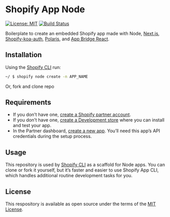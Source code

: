 # Shopify App Node

[![License: MIT](https://img.shields.io/badge/License-MIT-green.svg)](LICENSE.md)
[![Build Status](https://travis-ci.com/Shopify/shopify-app-node.svg?branch=master)](https://travis-ci.com/Shopify/shopify-app-node)

Boilerplate to create an embedded Shopify app made with Node, [Next.js](https://nextjs.org/), [Shopify-koa-auth](https://github.com/Shopify/quilt/tree/master/packages/koa-shopify-auth), [Polaris](https://github.com/Shopify/polaris-react), and [App Bridge React](https://shopify.dev/tools/app-bridge/react-components).

## Installation

Using the [Shopify CLI](https://github.com/Shopify/shopify-cli) run:

```sh
~/ $ shopify node create -n APP_NAME
```

Or, fork and clone repo

## Requirements

- If you don’t have one, [create a Shopify partner account](https://partners.shopify.com/signup).
- If you don’t have one, [create a Development store](https://help.shopify.com/en/partners/dashboard/development-stores#create-a-development-store) where you can install and test your app.
- In the Partner dashboard, [create a new app](https://help.shopify.com/en/api/tools/partner-dashboard/your-apps#create-a-new-app). You’ll need this app’s API credentials during the setup process.

## Usage

This repository is used by [Shopify CLI](https://github.com/Shopify/shopify-cli) as a scaffold for Node apps. You can clone or fork it yourself, but it’s faster and easier to use Shopify App CLI, which handles additional routine development tasks for you.

## License

This respository is available as open source under the terms of the [MIT License](https://opensource.org/licenses/MIT).


<!-- 


ajax -- 
    // Url for the request    cors-anywhere.herokuapp.com/    ,{ mode: 'no-cors'}
    // var url = `https://ac2f-103-163-58-238.ngrok.io/notifications?shop=${shop}`;
    // console.log('mm')
    // fetch(url, { method: 'GET'})
    //     .then(Result => Result.json())
    //     .then(string => {
    //         console.log('string',string)
    //         // Printing our response
    //         // console.log(string);

    //     })
    //     .catch(errorMsg => { console.log(errorMsg); });



    // var url = `https://1187-103-163-58-238.ngrok.io/notification?shop=${shop}`;
    // xhr.open("GET", url, true);
    // // request.setRequestHeader("Authorization", "Bearer " + access_token);
    // xhr.onreadystatechange = function () {
    //     console.log('pp')
    //     // if (this.readyState == 4 && this.status == 200) {
    //     //     console.log('/////////////');
    //     // } 
    // }
    // xhr.send();




https://1187-103-163-58-238.ngrok.io/

function getParameterByName(queryString, url) {
    var match = RegExp('[?&]' + queryString + '=([^&]*)').exec(url);
    return match && decodeURIComponent(match[1].replace(/\+/g, ' '));
}

// var newL="/notification?shop=savreen-tiwana.myshopify.com&nm=ss";
// console.log(getParameterByName('nm', newL));


const subColl = async () => {

    const shopsRef = collection(db, "shop");
    // Create a query against the collection.
    const q = query(shopsRef, where("shop", "==", shop), limit(1));  //limit 1
    const querySnapshot = await getDocs(q);
    querySnapshot.forEach(async (d) => {
      // doc.data() is never undefined for query doc snapshots
      const data = d.data();
      if (shop === data.shop) {
        setShopData({ ...data, id: d.id });
        // console.log(shopData, 'shopdata ====')
        const subcollectionSnapshot = await getDocs(collection(db, "shop", d.id, "notifications")); // create if no record added 
        setUpdateSubCollection(subcollectionSnapshot)
        if (subcollectionSnapshot.docs.length > 0) {
          subcollectionSnapshot.forEach((doc1) => {
            // console.log('subcollection', doc1);
            console.log(doc1.id, " =>>>>>> ", doc1.data());
            setNotificationData({ ...doc1.data(), id: doc1.id });
            // console.log(notificationData,'frame notification compo')
          });
        } else {
          await setDoc(doc(db, "shop", d.id, 'notifications', shop), {
            color: color,
            bgcolor: bgcolor,
            text: nameFieldValue
          }, { merge: true });

        }
      }
    });
    console.log(notificationData,';;notificationData')
    return true
  }


 var newL="/notification?shop=savreen-tiwana.myshopify.com";
    console.log(newUL);
    var splitL=newL.toString().split("?");
    console.log(splitL);

    const shop = splitL.shift();
    console.log(splitL);

    var useShop =  splitL.toString().split("=");
    console.log(onlyShop)

    const shopname = onlyShop.shift();
    console.log(shopname)


rgbaColor
rgbaBgColor

    await addDoc(collection(db, 'shop', id , 'notifications'), {
      color: color,
      bgcolor:bgcolor,
      text:nameFieldValue,
      dateExample: Timestamp.fromDate(new Date())
    });

 const subColRef = collection(db, "shop",id,"notifications");
    console.log(subColRef, '///////////////////')



    odd number of path segments to get a CollectionReference

    equivalent to:
    .collection("collection_name/doc_name/subcollection_name") in v8

    use getDocs() instead of getDoc() to fetch the collection

    const qSnap = getDocs(subColRef)
    console.log(qSnap.docs.map(d => ({id: d.id, ...d.data()})))


    console.log('db', db);
    const addSubCollection = addDoc(collection(db,shopSnapshot,"notification"),{
      color:color
    })

    const addDataScript = addDoc(collection(db, "shop"), {
      shop: shop,
      accessToken: accessToken,
      dateExample: Timestamp.fromDate(new Date("December 7, 2021"))
    })

      setDoc(doc(db, "shop", `notification`, `${shopdata[0].id}`), {
        Name: "CAted college"
    })

    const usersCollectionRef = collection(db, 'shop');
    console.log(usersCollectionRef,'userscollection]}}}}}}}}}}}}}}}}}}')


    const docRef = addDoc(collection(db, "shop"+shopdata[0].id+ "notification"), {
      dateExample: Timestamp.fromDate(new Date("December 10, 1815")),
      color: color
    });



       const shopCol = query(collection(db, "shop"));
    const shopSnapshot = await getDocs(shopCol);
    const shopdata = [];

    shopSnapshot.forEach((doc) => {
      setId(doc.id)
      // console.log(doc.id, " => ", doc.data());
      shopdata.push({
        ...doc.data(),
        id: doc.id
      })
    });

    await addDoc(collection(db, 'shop', id, 'notes'), {
      color: color,
  });


      addNotification = () => {
      try {
          console.log('db', db);
          const docRef = addDoc(collection(db, "shop","notification"), {
              dateExample: Timestamp.fromDate(new Date("December 10, 1815")),
              color:color
          });

      } catch (e) {
          alert(e, 'error')
      }
  }


    // if (notification) {
    //   const subCollection = doc(db, "shop", id, "notifications", notificationId);
    //   console.log('kkkkkkkkk', subCollection, 'kkkkkkkkk', notificationId, 'kkkkkkk', storeName)
    //   updateDoc(subCollection, {
    //     color: rgbaColor,
    //     bgcolor: rgbaBgColor,
    //     text: nameFieldValue,
    //     dateExample: Timestamp.fromDate(new Date())
    //   });
    // }



    // const shopCol = query(collection(db, "shop"));
    // const shopSnapshot = await getDocs(shopCol);
    // const shopdata = [];
    // shopSnapshot.forEach((doc) => {
    //   setId(doc.id)
    //   // console.log(doc.id, " => ", doc.data());
    //   shopdata.push({
    //     ...doc.data(),
    //     id: doc.id
    //   })
    // });

    // const subColRef = collection(db, "shop", id, "notifications");
    // console.log(subColRef, 'kkkkkkkkkkkkkkkkkkkkkkkkkkk')
    // const subSnapshot = await getDocs(subColRef);
    // const notificationData = [];
    // subSnapshot.forEach((doc) => {
    //   console.log(doc.id, " =>kkkkkk>>>>>>>>>> ", doc.data());
    //   setNotificationId(doc.id)
    //   notificationData.push({
    //     ...doc.data(),
    //     id: doc.id
    //   })

    //   console.log(notificationId,'ooooooooooooooo',notification)
    //   setNotification(notificationData)
    // });

    // if (!notification) {
    //   await addDoc(collection(db, 'shop', id, 'notifications'), {
    //     color: rgbaColor,
    //     bgcolor: rgbaBgColor,
    //     text: nameFieldValue,
    //     dateExample: Timestamp.fromDate(new Date())
    //   })
    // }


    // const notesRef = doc(db, 'shop', d.id, 'notifications', shop); 
    // const noteRef = await setDoc(collection(db, notesRef), {
    //     title: 'test',
    //     body: 'comentario por defecto.',
    //     timestamp: serverTimestamp() // You also had an extra coma here
    // });



    // if(!notificationData){

    //   await addDoc(collection(db, 'shop', id, 'notifications'), {
    //     color: rgbaColor,
    //     bgcolor: rgbaBgColor,
    //     text: nameFieldValue,
    //     dateExample: Timestamp.fromDate(new Date())
    //   })

    // }


        // if(shopdata){
        //   const shopRef = doc(db, "shop", shopdata[0].id);
        //   console.log('[[[[[[[[[[[[[[[',shopRef,']]]]]]]]]]]]]]]]]]]]',accessToken)
        //   updateDoc(shopRef, {
        //     accessToken: accessToken,
        //     dateExample: Timestamp.fromDate(new Date("December 7, 2021"))
        //   });
          
        // }


        // Script Tag Write
        // const client = new Shopify.Clients.Rest(shop, accessToken);
        // const data = await client.get({
        //   path: 'script_tags/596726825',
        // });



   await addDoc(collection(db, 'shop', id , 'notifications'), {
      color: color,
      bgcolor:bgcolor,
      text:nameFieldValue,
      dateExample: Timestamp.fromDate(new Date())
    }); -->
